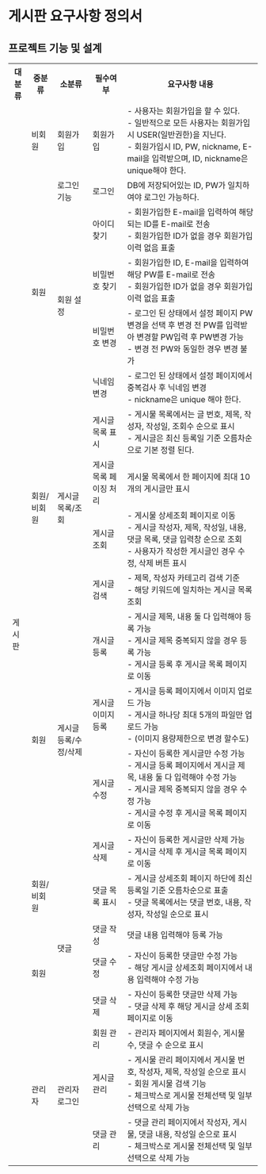 # 게시판 요구사항 정의서

## 프로젝트 기능 및 설계


<body>
    <table>
        <tr>
            <th> <strong>대분류</strong> </th>
            <th> <strong>중분류</strong> </th>
            <th> <strong>소분류</strong> </th>
            <th> <strong>필수여부</strong> </th>
            <th> <strong>요구사항 내용</strong> </th>
        </tr>
        <tr>
            <td rowspan="21">게시판</td>
            <td>비회원</td>
            <td>회원가입</td>
            <td>회원가입</td>
            <td>- 사용자는 회원가입을 할 수 있다.<br />
                - 일반적으로 모든 사용자는 회원가입시 USER(일반권한)을 지닌다.<br />
                - 회원가입시 ID, PW, nickname, E-mail을 입력받으며, ID, nickname은 unique해야 한다.<br /></td>
        </tr>
        <tr>
            <td rowspan="5">회원</td>
            <td>로그인기능</td>
            <td>로그인</td>
            <td>DB에 저장되어있는 ID, PW가 일치하여야 로그인 가능하다.</td>
        </tr>
        <tr>
            <td rowspan="4">회원 설정</td>
            <td>아이디 찾기</td>
            <td>- 회원가입한 E-mail을 입력하여 해당 되는 ID를 E-mail로
                전송<br />- 회원가입한 ID가 없을 경우 회원가입 이력 없음 표출<br /></td>
        </tr>
        <tr>
            <td>비밀번호 찾기</td>
            <td>- 회원가입한 ID, E-mail을 입력하여 해당 PW를
                E-mail로 전송<br />- 회원가입한 ID가 없을 경우 회원가입 이력 없음 표출<br /></td>
        </tr>
        <tr>
            <td>비밀번호 변경</td>
            <td>- 로그인 된 상태에서 설정 페이지 PW 변경을 선택 후 변경 전 PW를 입력받아 변경할 PW입력 후 PW변경 가능<br />
                - 변경 전 PW와 동일한 경우 변경 불가<br /></td>
        </tr>
        <tr>
            <td>닉네임 변경</td>
            <td>- 로그인 된 상태에서 설정 페이지에서 중복검사 후 닉네임 변경<br />
                - nickname은 unique 해야 한다.<br /></td>
        </tr>
        <tr>
            <td rowspan="4">회원/비회원</td>
            <td rowspan="4">게시글 목록/조회</td>
            <td>게시글 목록 표시</td>
            <td>- 게시물 목록에서는 글 번호, 제목, 작성자, 작성일, 조회수 순으로 표시<br />- 게시글은 최신 등록일 기준 오름차순으로 기본 정렬 된다.<br /></td>
        </tr>
        <tr>
            <td>게시글 목록 페이징 처리</td>
            <td>게시물 목록에서 한 페이지에 최대 10개의 게시글만 표시</td>
        </tr>
        <tr>
            <td>게시글 조회</td>
            <td>- 게시물 상세조회 페이지로 이동<br />
                - 게시글 작성자, 제목, 작성일, 내용, 댓글 목록, 댓글 입력창 순으로 조회<br />
                - 사용자가 작성한 게시글인 경우 수정, 삭제 버튼 표시<br /></td>
        </tr>
        <tr>
            <td>게시글 검색</td>
            <td>- 제목, 작성자 카테고리 검색 기준<br />
                - 해당 키워드에 일치하는 게시글 목록 조회<br /></td>
        </tr>
        <tr>
            <td rowspan="4">회원</td>
            <td rowspan="4">게시글 등록/수정/삭제</td>
            <td>개시글 등록</td>
            <td>- 게시글 제목, 내용 둘 다 입력해야 등록 가능<br />
                - 게시글 제목 중복되지 않을 경우 등록 가능<br />
                - 게시글 등록 후 게시글 목록 페이지로 이동<br /></td>
        </tr>
        <tr>
            <td>게시글 이미지 등록</td>
            <td>- 게시글 등록 페이지에서 이미지 업로드 가능<br />
                - 게시글 하나당 최대 5개의 파일만 업로드 가능<br />- (이미지 용량제한으로 변경 할수도)<br /></td>
        </tr>
        <tr>
            <td>게시글 수정</td>
            <td>- 자신이 등록한 게시글만 수정 가능<br />
                - 게시글 등록 페이지에서 게시글 제목, 내용 둘 다 입력해야 수정 가능<br />- 게시글 제목 중복되지 않을 경우 수정 가능<br />- 게시글 수정 후 게시글 목록 페이지로
                이동<br /></td>
        </tr>
        <tr>
            <td>게시글 삭제</td>
            <td>- 자신이 등록한 게시글만 삭제 가능<br />
                - 게시글 삭제 후 게시글 목록 페이지로 이동<br /></td>
        </tr>
        <tr>
            <td>회원/비회원</td>
            <td rowspan="4">댓글</td>
            <td>댓글 목록 표시</td>
            <td>- 게시글 상세조회 페이지 하단에 최신 등록일 기준 오름차순으로 표출<br />
                - 댓글 목록에서는 댓글 번호, 내용, 작성자, 작성일 순으로 표시<br /></td>
        </tr>
        <tr>
            <td rowspan="3">회원</td>
            <td>댓글 작성</td>
            <td>댓글 내용 입력해야 등록 가능</td>
        </tr>
        <tr>
            <td>댓글 수정</td>
            <td>- 자신이 등록한 댓글만 수정 가능<br />
                - 해당 게시글 상세조회 페이지에서 내용 입력해야 수정 가능<br /></td>
        </tr>
        <tr>
            <td>댓글 삭제</td>
            <td>- 자신이 등록한 댓글만 삭제 가능<br />
                - 댓글 삭제 후 해당 게시글 상세 조회 페이지로 이동<br /></td>
        </tr>
        <tr>
            <td rowspan="3">관리자</td>
            <td rowspan="3">관리자 로그인</td>
            <td>회원 관리</td>
            <td>- 관리자 페이지에서 회원수, 게시물 수, 댓글 수 순으로 표시
            </td>
        </tr>
        <tr>
            <td>게시글 관리</td>
            <td>- 게시물 관리 페이지에서 게시물 번호, 작성자, 제목, 작성일 순으로 표시<br />
                - 회원 게시물 검색 기능<br />
                - 체크박스로 게시물 전체선택 및 일부선택으로 삭제 가능<br /></td>
        </tr>
        <tr>
            <td>댓글 관리</td>
            <td>- 댓글 관리 페이지에서 작성자, 게시물, 댓글 내용, 작성일 순으로 표시<br />
                - 체크박스로 게시물 전체선택 및 일부선택으로 삭제 가능<br /></td>
        </tr>
    </table>

</body>
